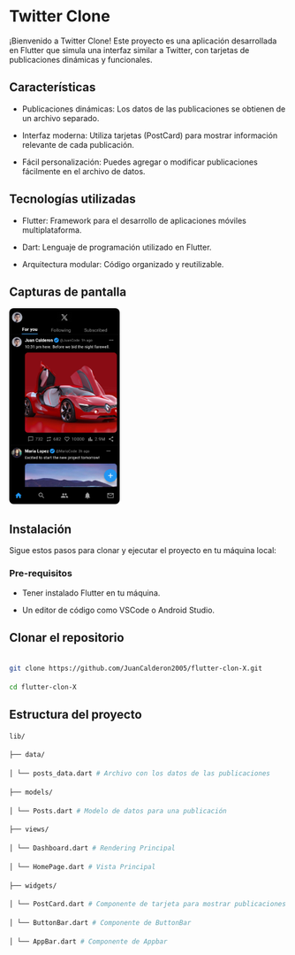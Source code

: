 ﻿# Twitter Clone

¡Bienvenido a Twitter Clone! Este proyecto es una aplicación desarrollada en Flutter que simula una interfaz similar a Twitter, con tarjetas de publicaciones dinámicas y funcionales.

## Características

- Publicaciones dinámicas: Los datos de las publicaciones se obtienen de un archivo separado.

- Interfaz moderna: Utiliza tarjetas (PostCard) para mostrar información relevante de cada publicación.

- Fácil personalización: Puedes agregar o modificar publicaciones fácilmente en el archivo de datos.

## Tecnologías utilizadas

- Flutter: Framework para el desarrollo de aplicaciones móviles multiplataforma.

- Dart: Lenguaje de programación utilizado en Flutter.

- Arquitectura modular: Código organizado y reutilizable.

## Capturas de pantalla

<img src="image.png" alt="Descripción de la imagen" width="200" style="border-radius: 8px;"/>

## Instalación

Sigue estos pasos para clonar y ejecutar el proyecto en tu máquina local:

### Pre-requisitos

* Tener instalado Flutter en tu máquina.

* Un editor de código como VSCode o Android Studio.

## Clonar el repositorio

```bash

git clone https://github.com/JuanCalderon2005/flutter-clon-X.git

cd flutter-clon-X

```

## Estructura del proyecto

```bash
lib/

├── data/

│ └── posts_data.dart # Archivo con los datos de las publicaciones

├── models/

│ └── Posts.dart # Modelo de datos para una publicación

├── views/

│ └── Dashboard.dart # Rendering Principal

│ └── HomePage.dart # Vista Principal

├── widgets/

│ └── PostCard.dart # Componente de tarjeta para mostrar publicaciones

│ └── ButtonBar.dart # Componente de ButtonBar

│ └── AppBar.dart # Componente de Appbar
```
